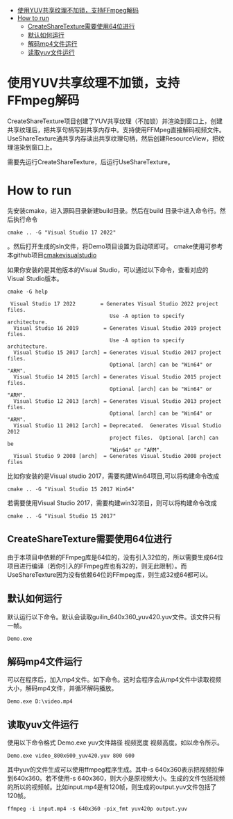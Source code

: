 - [使用YUV共享纹理不加锁，支持FFmpeg解码](#使用yuv共享纹理不加锁支持ffmpeg解码)
- [How to run](#how-to-run)
  - [CreateShareTexture需要使用64位进行](#createsharetexture需要使用64位进行)
  - [默认如何运行](#默认如何运行)
  - [解码mp4文件运行](#解码mp4文件运行)
  - [读取yuv文件运行](#读取yuv文件运行)

# 使用YUV共享纹理不加锁，支持FFmpeg解码
CreateShareTexture项目创建了YUV共享纹理（不加锁）并渲染到窗口上，创建共享纹理后，把共享句柄写到共享内存中。支持使用FFMpeg直接解码视频文件。UseShareTexture通共享内存读出共享纹理句柄，然后创建ResourceView，把纹理渲染到窗口上。

需要先运行CreateShareTexture，后运行UseShareTexture。

# How to run
先安装cmake，进入源码目录新建build目录。然后在build 目录中进入命令行。然后执行命令
```
cmake .. -G "Visual Studio 17 2022"
```
。然后打开生成的sln文件，将Demo项目设置为启动项即可。 cmake使用可参考本github项目[cmakevisualstudio](https://github.com/iherewaitfor/cmakevisualstudio)

如果你安装的是其他版本的Visual Studio，可以通过以下命令，查看对应的Visual Studio版本。
```
cmake -G help
```

```
 Visual Studio 17 2022        = Generates Visual Studio 2022 project files.
                                 Use -A option to specify architecture.
  Visual Studio 16 2019        = Generates Visual Studio 2019 project files.
                                 Use -A option to specify architecture.
  Visual Studio 15 2017 [arch] = Generates Visual Studio 2017 project files.
                                 Optional [arch] can be "Win64" or "ARM".
  Visual Studio 14 2015 [arch] = Generates Visual Studio 2015 project files.
                                 Optional [arch] can be "Win64" or "ARM".
  Visual Studio 12 2013 [arch] = Generates Visual Studio 2013 project files.
                                 Optional [arch] can be "Win64" or "ARM".
  Visual Studio 11 2012 [arch] = Deprecated.  Generates Visual Studio 2012
                                 project files.  Optional [arch] can be
                                 "Win64" or "ARM".
  Visual Studio 9 2008 [arch]  = Generates Visual Studio 2008 project files
```

比如你安装的是Visual studio 2017，需要构建Win64项目,可以将构建命令改成
```
cmake .. -G "Visual Studio 15 2017 Win64"
```
若需要使用Visual Studio 2017，需要构建win32项目，则可以将构建命令改成
```
cmake .. -G "Visual Studio 15 2017"
```

## CreateShareTexture需要使用64位进行
由于本项目中依赖的FFmpeg库是64位的，没有引入32位的，所以需要生成64位项目进行编译（若你引入的FFmpeg库也有32的，则无此限制）。而UseShareTexture因为没有依赖64位的FFmpeg库，则生成32或64都可以。
## 默认如何运行
默认运行以下命令。默认会读取guilin_640x360_yuv420.yuv文件。该文件只有一帧。
```
Demo.exe
```
## 解码mp4文件运行
可以在程序后，加入mp4文件。如下命令。这时会程序会从mp4文件中读取视频大小，解码mp4文件，并循环解码播放。
```
Demo.exe D:\video.mp4
```
## 读取yuv文件运行
使用以下命令格式 Demo.exe yuv文件路径 视频宽度 视频高度。如以命令所示。
```
Demo.exe video_800x600_yuv420.yuv 800 600
```

其中yuv的文件生成可以使用ffmpeg程序生成。其中-s 640x360表示把视频拉伸到640x360。若不使用-s 640x360，则大小是原视频大小。生成的文件包括视频的所以的视频帧。比如input.mp4是有120帧，则生成的output.yuv文件包括了120帧。
```
ffmpeg -i input.mp4 -s 640x360 -pix_fmt yuv420p output.yuv
```

